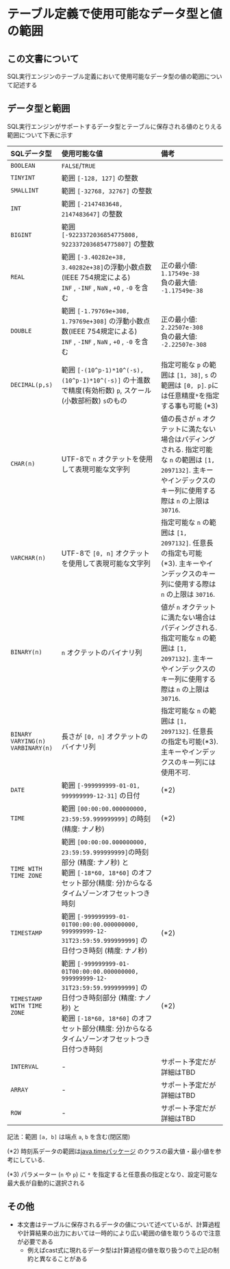 # テーブル定義で使用可能なデータ型と値の範囲

## この文書について

SQL実行エンジンのテーブル定義において使用可能なデータ型の値の範囲について記述する

## データ型と範囲

SQL実行エンジンがサポートするデータ型とテーブルに保存される値のとりえる範囲について下表に示す

| SQLデータ型 | 使用可能な値 | 備考 |
|:--|:--|:--|
| `BOOLEAN` | `FALSE`/`TRUE` | | 
 `TINYINT` | 範囲 `[-128, 127]` の整数 | |
| `SMALLINT` | 範囲 `[-32768, 32767]` の整数 | |
| `INT` | 範囲 `[-2147483648, 2147483647]` の整数  | |
| `BIGINT` | 範囲 `[-9223372036854775808, 9223372036854775807]` の整数  | |
| `REAL` | 範囲 `[-3.40282e+38, 3.40282e+38]`の浮動小数点数(IEEE 754規定による) <br> `INF` , `-INF` , `NaN` , `+0` , `-0` を含む | 正の最小値: `1.17549e-38` <br> 負の最大値: `-1.17549e-38` |
| `DOUBLE` | 範囲 `[-1.79769e+308, 1.79769e+308]` の浮動小数点数(IEEE 754規定による) <br> `INF` , `-INF` , `NaN` , `+0` , `-0` を含む<br>  | 正の最小値: `2.22507e-308` <br> 負の最大値: `-2.22507e-308` |
| `DECIMAL(p,s)` | 範囲 `[-(10^p-1)*10^(-s), (10^p-1)*10^(-s)]` の十進数で精度(有効桁数) `p`, スケール(小数部桁数) `s`のもの | 指定可能な `p` の範囲は `[1, 38]`, `s` の範囲は `[0, p]`. `p`には任意精度`*`を指定する事も可能 (*3) |
| `CHAR(n)` | UTF-8で `n` オクテットを使用して表現可能な文字列 | 値の長さが `n` オクテットに満たない場合はパディングされる. 指定可能な `n` の範囲は `[1, 2097132]`. 主キーやインデックスのキー列に使用する際は `n` の上限は `30716`. |
| `VARCHAR(n)` | UTF-8で `[0, n]` オクテットを使用して表現可能な文字列 |  指定可能な `n` の範囲は `[1, 2097132]`. 任意長の指定も可能 (*3). 主キーやインデックスのキー列に使用する際は `n` の上限は `30716`. |
| `BINARY(n)` | `n` オクテットのバイナリ列  | 値が `n` オクテットに満たない場合はパディングされる. 指定可能な `n` の範囲は `[1, 2097132]`. 主キーやインデックスのキー列に使用する際は `n` の上限は `30716`. |
| `BINARY VARYING(n)` <br> `VARBINARY(n)` | 長さが `[0, n]` オクテットのバイナリ列 | 指定可能な `n` の範囲は `[1, 2097132]`. 任意長の指定も可能(*3). 主キーやインデックスのキー列には使用不可. |
| `DATE` | 範囲 `[-999999999-01-01, 999999999-12-31]` の日付 | (*2) | 
| `TIME` | 範囲 `[00:00:00.000000000, 23:59:59.999999999]` の時刻 (精度: ナノ秒) | (*2) | 
| `TIME WITH TIME ZONE` | 範囲 `[00:00:00.000000000, 23:59:59.999999999]`の時刻部分 (精度: ナノ秒) と <br> 範囲 `[-18*60, 18*60]` のオフセット部分(精度: 分)からなるタイムゾーンオフセットつき時刻 | | 
| `TIMESTAMP` | 範囲 `[-999999999-01-01T00:00:00.000000000, 999999999-12-31T23:59:59.999999999]` の日付つき時刻 (精度: ナノ秒) | (*2) | 
| `TIMESTAMP WITH TIME ZONE` | 範囲 `[-999999999-01-01T00:00:00.000000000, 999999999-12-31T23:59:59.999999999]` の日付つき時刻部分 (精度: ナノ秒) と <br> 範囲 `[-18*60, 18*60]` のオフセット部分(精度: 分)からなるタイムゾーンオフセットつき日付つき時刻 | (*2) | 
| `INTERVAL` |-| サポート予定だが詳細はTBD |
| `ARRAY` |-|サポート予定だが詳細はTBD |
| `ROW` |-| サポート予定だが詳細はTBD |

記法：範囲 `[a, b]` は端点 `a`, `b` を含む(閉区間)

(*2) 時刻系データの範囲は[java.timeパッケージ](https://docs.oracle.com/en/java/javase/11/docs/api/java.base/java/time/package-summary.html) のクラスの最大値・最小値を参考にしている. 

(*3) パラメーター (`n` や `p`) に `*` を指定すると任意長の指定となり、設定可能な最大長が自動的に選択される

## その他

- 本文書はテーブルに保存されるデータの値について述べているが、計算過程や計算結果の出力においては一時的により広い範囲の値を取りうるので注意が必要である
  - 例えばcast式に現れるデータ型は計算過程の値を取り扱うので上記の制約と異なることがある


